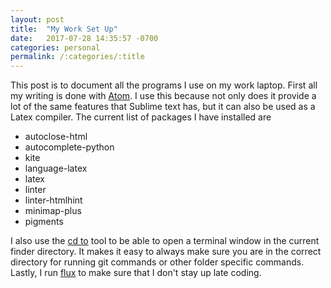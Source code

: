 ```yaml
---
layout: post
title:  "My Work Set Up"
date:   2017-07-28 14:35:57 -0700
categories: personal
permalink: /:categories/:title
---
```


This post is to document all the programs I use on my work laptop. First all my writing is done with [Atom][atom-link]. I use this because not only does it provide a lot of the same features that Sublime text has, but it can also be used as a Latex compiler. The current list of packages I have installed are


- autoclose-html
- autocomplete-python
- kite
- language-latex
- latex
- linter
- linter-htmlhint
- minimap-plus
- pigments

I also use the [cd to][cd-link] tool to be able to open a terminal window in the current finder directory. It makes it easy to always make sure you are in the correct directory for running git commands or other folder specific commands. Lastly, I run [flux][flux-link] to make sure that I don't stay up late coding.

[atom-link]: https://atom.io
[cd-link]:   https://github.com/jbtule/cdto
[flux-link]: https://justgetflux.com
